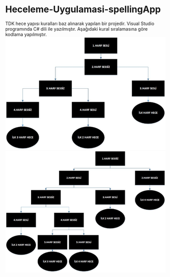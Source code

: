 # Heceleme-Uygulamasi-spellingApp
 TDK hece yapısı kuralları baz alınarak yapılan bir projedir.
 Visual Studio programında C# dili ile yazılmıştır.
 Aşağıdaki kural sıralamasına göre kodlama yapılmıştır.
![HeceKurallariSesli](HeceKurallariSesli.jpg)
![HeceKurallariSessiz](HeceKurallariSessiz.jpg)
